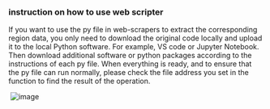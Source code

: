 ### instruction on how to use web scripter

If you want to use the py file in web-scrapers to extract the corresponding region data, you only need to download the original code locally and upload it to the local Python software. For example, VS code or Jupyter Notebook. Then download additional software or python packages according to the instructions of each py file. When everything is ready, and to ensure that the py file can run normally, please check the file address you set in the function to find the result of the operation.

 ![image](https://github.com/covidincustody/web-scrapers/blob/main/Data_auto_collection/address%20instruction.png)
